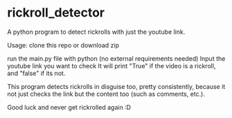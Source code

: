# rickroll_detector
A python program to detect rickrolls with just the youtube link.

Usage: clone this repo or download zip

run the main.py file with python (no external requirements needed)
Input the youtube link you want to check
It will print "True" if the video is a rickroll, and "false" if its not.

This program detects rickrolls in disguise too, pretty consistently, because it not just checks the link but the content too (such as comments, etc.).

Good luck and never get rickrolled again :D
